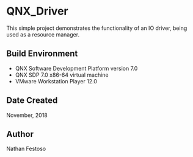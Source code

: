 # QNX_Driver
This simple project demonstrates the functionality of an IO driver, being used as a resource manager.

## Build Environment
- QNX Software Development Platform version 7.0
- QNX SDP 7.0 x86-64 virtual machine
- VMware Workstation Player 12.0

## Date Created
November, 2018

## Author
Nathan Festoso
